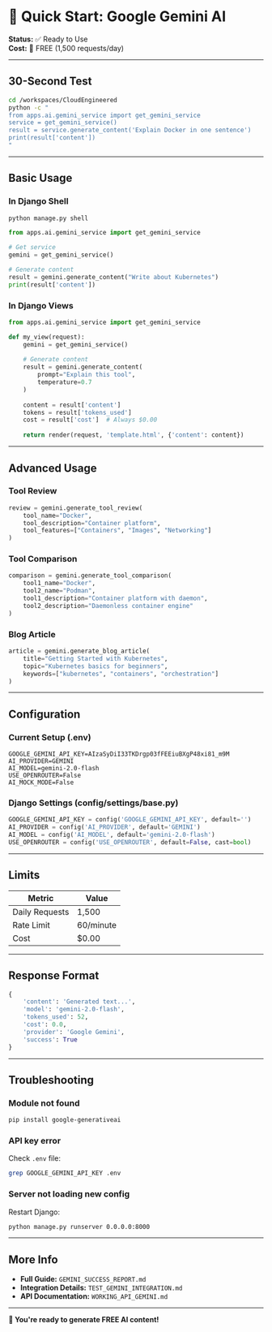 # 🚀 Quick Start: Google Gemini AI

**Status:** ✅ Ready to Use  
**Cost:** 🎁 FREE (1,500 requests/day)

---

## 30-Second Test

```bash
cd /workspaces/CloudEngineered
python -c "
from apps.ai.gemini_service import get_gemini_service
service = get_gemini_service()
result = service.generate_content('Explain Docker in one sentence')
print(result['content'])
"
```

---

## Basic Usage

### In Django Shell

```bash
python manage.py shell
```

```python
from apps.ai.gemini_service import get_gemini_service

# Get service
gemini = get_gemini_service()

# Generate content
result = gemini.generate_content("Write about Kubernetes")
print(result['content'])
```

### In Django Views

```python
from apps.ai.gemini_service import get_gemini_service

def my_view(request):
    gemini = get_gemini_service()
    
    # Generate content
    result = gemini.generate_content(
        prompt="Explain this tool",
        temperature=0.7
    )
    
    content = result['content']
    tokens = result['tokens_used']
    cost = result['cost']  # Always $0.00
    
    return render(request, 'template.html', {'content': content})
```

---

## Advanced Usage

### Tool Review

```python
review = gemini.generate_tool_review(
    tool_name="Docker",
    tool_description="Container platform",
    tool_features=["Containers", "Images", "Networking"]
)
```

### Tool Comparison

```python
comparison = gemini.generate_tool_comparison(
    tool1_name="Docker",
    tool2_name="Podman",
    tool1_description="Container platform with daemon",
    tool2_description="Daemonless container engine"
)
```

### Blog Article

```python
article = gemini.generate_blog_article(
    title="Getting Started with Kubernetes",
    topic="Kubernetes basics for beginners",
    keywords=["kubernetes", "containers", "orchestration"]
)
```

---

## Configuration

### Current Setup (.env)

```env
GOOGLE_GEMINI_API_KEY=AIzaSyDiI33TKDrgp03fFEEiuBXgP48xi81_m9M
AI_PROVIDER=GEMINI
AI_MODEL=gemini-2.0-flash
USE_OPENROUTER=False
AI_MOCK_MODE=False
```

### Django Settings (config/settings/base.py)

```python
GOOGLE_GEMINI_API_KEY = config('GOOGLE_GEMINI_API_KEY', default='')
AI_PROVIDER = config('AI_PROVIDER', default='GEMINI')
AI_MODEL = config('AI_MODEL', default='gemini-2.0-flash')
USE_OPENROUTER = config('USE_OPENROUTER', default=False, cast=bool)
```

---

## Limits

| Metric | Value |
|--------|-------|
| Daily Requests | 1,500 |
| Rate Limit | 60/minute |
| Cost | $0.00 |

---

## Response Format

```python
{
    'content': 'Generated text...',
    'model': 'gemini-2.0-flash',
    'tokens_used': 52,
    'cost': 0.0,
    'provider': 'Google Gemini',
    'success': True
}
```

---

## Troubleshooting

### Module not found

```bash
pip install google-generativeai
```

### API key error

Check `.env` file:
```bash
grep GOOGLE_GEMINI_API_KEY .env
```

### Server not loading new config

Restart Django:
```bash
python manage.py runserver 0.0.0.0:8000
```

---

## More Info

- **Full Guide:** `GEMINI_SUCCESS_REPORT.md`
- **Integration Details:** `TEST_GEMINI_INTEGRATION.md`
- **API Documentation:** `WORKING_API_GEMINI.md`

---

**🎉 You're ready to generate FREE AI content!**
